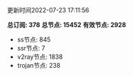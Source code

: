更新时间2022-07-23 17:11:56

**总订阅: 378**
**总节点: 15452**
**有效节点: 2928**
- ss节点: 845
- ssr节点: 7
- v2ray节点: 1838
- trojan节点: 238

